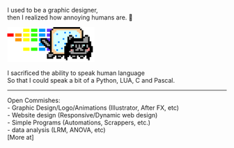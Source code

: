 I used to be a graphic designer, <br>
then I realized how annoying humans are. 💢

<img src="https://github.com/Neek0tine/Neek0tine/blob/main/dubdubdub.gif" width="200">

I sacrificed the ability to speak human language<br>
So that I could speak a bit of a Python, LUA, C and Pascal.<br>

<hr>
Open Commishes: <br>
- Graphic Design/Logo/Animations (Illustrator, After FX, etc)<br>
- Website design (Responsive/Dynamic web design)<br>
- Simple Programs (Automations, Scrappers, etc.)<br>
- data analysis (LRM, ANOVA, etc)<br>
[More at]<https://neek0tine.github.io/><br>

<!---
Neek0tine/Neek0tine is a guy who currently had urges to automate something because how easy python is.
--->
